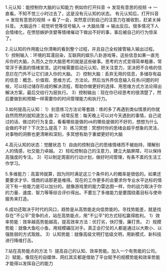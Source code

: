 1.元认知：能控制你大脑的认知能力
例如你打开抖音 -> 发现有意思的视频 -> 一直看。不知不觉三小时过去了，这是没有元认知的状态。
有元认知后，打开抖音 -> 发现有意思的视频 -> 看了一会，突然意识到自己的注意力在被收割，赶紧关掉抖音。
大脑运作：视觉听觉等信号输入 -> 大脑处理 -> 输出反应。很多情况下人会情绪化，在愤怒嫉妒贪婪等情绪催动下做出不好的事，事后被自己的行为惊呆了。

2.元认知的作用能让你清晰的看到整个过程，并且自己全权接管输入输出过程。
1）控制输入：环境的耳濡目染，互联网的娱乐八卦游戏等，这些信息如果一直充斥你的大脑，久而久之你大脑思考的就是这些破事。思考的方式变得简单粗暴，常常浮于表面的情绪宣泄。这时候需要启动元认知，把关注意力，坚决把不合格的信息拦在门外不让它们进入你的大脑。
2）控制大脑：丢弃无用的信息，多储存有益的信息：概念、价值观、思维方式、方法论。然后当外界信息输入任务/问题的时候，可以经过储存形成的解决流程，帮助你做更好的选择、用思维方式方法论得出解决方案，最后交给行为层执行。
3）控制输出：现在你已经思考的很清楚了，然后要做到和预期一样需要你的时间管理能力和执行力。

3.如何提高元认知：
1）刻意练习方法论等套路：练的多了再遇到类似情景的你就自然而然的就知道怎么做
2）经常反思：每天晚上可以对今天遇到的事情，自己说过的话、做过的行为复盘，看看哪些是做的ok的哪些是做的不好的，想想为什么会做的不好？下次怎么提高？
3）练习冥想：冥想时你的思绪会超乎想象的灵活，对事物的洞察也更清晰和深刻，多冥想有助于重塑更好的大脑

4.高元认知的状态：觉醒状态
1）自由的控制自己的思维情绪而不被劫持，理解别人的情感，社交能力卓越。
2）轻松控制自己的注意力，建立大脑屏障，可以保持高强度的专注。
3）可以制定周密的行动计划，做好时间管理，有条不紊的生活工作学习。

5.多维能力：高富帅就算，因为同时满足这三个条件的人的概率是很低的。如果还要要求才华、情商的话那更是难得。现在的工作更多的会要求你专业水平达标的情况下有一些能力是可以加分的。就像游戏里的能力雷达图一样，你的战力取决于你的力量、速度、智力等等综合评价得出。不要忘了多维能力是要围绕着目标与使命服务来打造。

6.成功还取决于时代的风口，趋势是从高势能走向低势能的。寻找势能差，就是找存在"不公平"竞争的点，站在高势能点，用"不公平"的方式轻松赢得胜利。
1）效率势能：效率越高势能越高，提高效率方法：优打劣，快打慢，廉打贵。
2）规模势能：就像大鱼吃小鱼，用规模碾压对手。真正会打仗的人都是通过以大欺小、以强胜弱的方式取胜。
3）认知势能：就像高级文明打低级文明，用新模式、新科技进行降维打击。

7.站在高势能点的方法
1）提高自己的认知、效率势能。加入一个有势能的公司。
2）赋能，像现在的自媒体、网红其实都是借助了平台赋予的规模势能和效率势能才能得以发挥自己的能力

